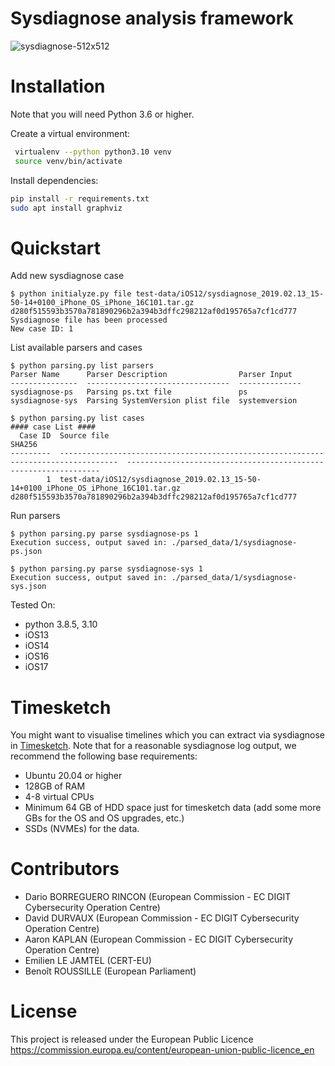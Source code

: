 # Sysdiagnose analysis framework

![sysdiagnose-512x512](https://github.com/EC-DIGIT-CSIRC/sysdiagnose/assets/750019/2742ca75-758e-4393-a2d1-5c94d09b0eb3)


# Installation

Note that you will need Python 3.6 or higher.

Create a virtual environment:

```bash
 virtualenv --python python3.10 venv
 source venv/bin/activate
 ```

 Install dependencies:
 ```bash
 pip install -r requirements.txt
 sudo apt install graphviz
 ```

# Quickstart

Add new sysdiagnose case

```
$ python initialyze.py file test-data/iOS12/sysdiagnose_2019.02.13_15-50-14+0100_iPhone_OS_iPhone_16C101.tar.gz 
d280f515593b3570a781890296b2a394b3dffc298212af0d195765a7cf1cd777
Sysdiagnose file has been processed
New case ID: 1

```

List available parsers and cases

```
$ python parsing.py list parsers
Parser Name      Parser Description                Parser Input
---------------  --------------------------------  --------------
sysdiagnose-ps   Parsing ps.txt file               ps
sysdiagnose-sys  Parsing SystemVersion plist file  systemversion

$ python parsing.py list cases
#### case List ####
  Case ID  Source file                                                                          SHA256
---------  -----------------------------------------------------------------------------------  ----------------------------------------------------------------
        1  test-data/iOS12/sysdiagnose_2019.02.13_15-50-14+0100_iPhone_OS_iPhone_16C101.tar.gz  d280f515593b3570a781890296b2a394b3dffc298212af0d195765a7cf1cd777
```

Run parsers

```
$ python parsing.py parse sysdiagnose-ps 1
Execution success, output saved in: ./parsed_data/1/sysdiagnose-ps.json

$ python parsing.py parse sysdiagnose-sys 1
Execution success, output saved in: ./parsed_data/1/sysdiagnose-sys.json

```

Tested On:
- python 3.8.5, 3.10
- iOS13
- iOS14
- iOS16
- iOS17


# Timesketch

You might want to visualise timelines which you can extract via sysdiagnose in [Timesketch](https://timesketch.org/guides/admin/install/).
Note that for a reasonable sysdiagnose log output, we recommend the following base requirements:

- Ubuntu 20.04 or higher
- 128GB of RAM
- 4-8 virtual CPUs
- Minimum 64 GB of HDD space just for timesketch data (add some more GBs for the OS and OS upgrades, etc.)
- SSDs (NVMEs) for the data.

# Contributors

- Dario BORREGUERO RINCON (European Commission - EC DIGIT Cybersecurity Operation Centre)
- David DURVAUX (European Commission - EC DIGIT Cybersecurity Operation Centre)
- Aaron KAPLAN (European  Commission - EC DIGIT Cybersecurity Operation Centre)
- Emilien  LE JAMTEL (CERT-EU)
- Benoît ROUSSILLE (European Parliament)


# License
This project is released under the European Public Licence
https://commission.europa.eu/content/european-union-public-licence_en




